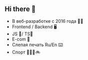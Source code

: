 ## Hi there 👋

- В веб-разработке с 2016 года 👨‍💻
- Frontend / Backend 🖥
- JS 💛/ TS💙
- E-com 🛒
- Слепая печать Ru/En ⌨️
- Спорт 🏋🏻‍♂️🚲

<!--
**DmitrySheklein/DmitrySheklein** is a ✨ _special_ ✨ repository because its `README.md` (this file) appears on your GitHub profile.

Here are some ideas to get you started:

- 🔭 I’m currently working on ...
- 🌱 I’m currently learning ...
- 👯 I’m looking to collaborate on ...
- 🤔 I’m looking for help with ...
- 💬 Ask me about ...
- 📫 How to reach me: ...
- 😄 Pronouns: ...
- ⚡ Fun fact: ...
-->
